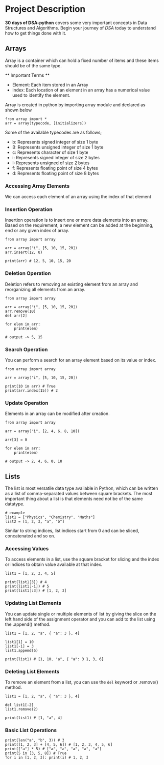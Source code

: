 # Project Description
**30 days of DSA-python** covers some very important concepts in Data Structures and Algorithms. Begin your journey of *DSA* today to understand how to get things done with it.

## Arrays
Array is a container which can hold a fixed number of items and these items should be of the same type.

** Important Terms **
* Element: Each item stored in an Array
* Index: Each location of an element in an array has a numerical value used to identify the element.

Array is created in python by importing array module and declared as shown below

```
from array import *
arr = array(typecode, [initializers])
```

Some of the available typecodes are as follows;
* b: Represents signed integer of size 1 byte
* B: Represents unsigned integer of size 1 byte
* c: Represents character of size 1 byte
* i: Represents signed integer of size 2 bytes
* I: Represents unsigned of size 2 bytes
* f: Represents floating point of size 4 bytes
* d: Represents floating point of size 8 bytes

### Accessing Array Elements
We can access each element of an array using the index of that element

### Insertion Operation
Insertion operation is to insert one or more data elements into an array. Based on the requirement, a new element can be added at the beginning, end or any given index of array.

```
from array import array

arr = array("i", [5, 10, 15, 20])
arr.insert(12, 0)

print(arr) # 12, 5, 10, 15, 20
```

### Deletion Operation
Deletion refers to removing an existing element from an array and reorganizing all elements from an array.

```
from array import array

arr = array("i", [5, 10, 15, 20])
arr.remove(10)
del arr[2]

for elem in arr:
    print(elem)

# output -> 5, 15
```

### Search Operation
You can perform a search for an array element based on its value or index.

```
from array import array

arr = array("i", [5, 10, 15, 20])

print(10 in arr) # True
print(arr.index(15)) # 2
```

### Update Operation
Elements in an array can be modified after creation.

```
from array import array

arr = array("i", [2, 4, 6, 8, 10])

arr[3] = 0

for elem in arr:
    print(elem)
  
# output -> 2, 4, 6, 0, 10
```

## Lists
The list is most versatile data type available in Python, which can be written as a list of comma-separated values between square brackets. The most important thing about a list is that elements need not be of the same datatype.

```
# example
list1 = ["Physics", "Chemistry", "Maths"]
list2 = [1, 2, 3, "a", "b"]
```

Similar to string indices, list indices start from 0 and can be sliced, concatenated and so on.

### Accessing Values
To access elements in a list, use the square bracket for slicing and the index or indices to obtain value available at that index.

```
list1 = [1, 2, 3, 4, 5]

print(list1[3]) # 4
print(list1[-1]) # 5
print(list1[:3]) # [1, 2, 3]
```

### Updating List Elements
You can update single or multiple elements of list by giving the slice on the left hand side of the assignment operator and you can add to the list using the .append() method.

```
list1 = [1, 2, "a", { "a": 3 }, 4]

list1[1] = 10
list1[-1] = 3
list1.append(6)

print(list1) # [1, 10, "a", { "a": 3 }, 3, 6]
```

### Deleting List Elements
To remove an element from a list, you can use the `del` keyword or .remove() method.

```
list1 = [1, 2, "a", { "a": 3 }, 4]

del list1[-2]
list1.remove(2)

print(list1) # [1, "a", 4]
```

### Basic List Operations
```
print(len("a", "b", 3)) # 3
print([1, 2, 3] + [4, 5, 6]) # [1, 2, 3, 4, 5, 6]
print(["a"] * 5) # ["a", "a", "a", "a", "a"]
print(5 in [3, 5, 8]) # True
for i in [1, 2, 3]: print(i) # 1, 2, 3
```